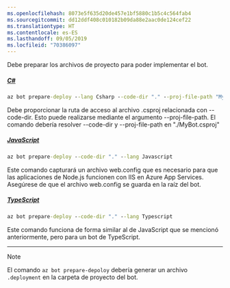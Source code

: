 ```yaml
---
ms.openlocfilehash: 8073e5f635d20de457e1bf5880c1b5c4c564fab4
ms.sourcegitcommit: dd12ddf408c010182b09da88e2aac0de124cef22
ms.translationtype: HT
ms.contentlocale: es-ES
ms.lasthandoff: 09/05/2019
ms.locfileid: "70386097"
---
```

Debe preparar los archivos de proyecto para poder implementar el bot. 
<!-- **C# bots** -->
##### <a name="ctabcsharp"></a>[C#](#tab/csharp)

```cmd
az bot prepare-deploy --lang Csharp --code-dir "." --proj-file-path "MyBot.csproj"
```

Debe proporcionar la ruta de acceso al archivo .csproj relacionada con --code-dir. Esto puede realizarse mediante el argumento --proj-file-path. El comando debería resolver --code-dir y --proj-file-path en "./MyBot.csproj"

<!-- **JavaScript bots** -->
##### <a name="javascripttabjavascript"></a>[JavaScript](#tab/javascript)

```cmd
az bot prepare-deploy --code-dir "." --lang Javascript
```

Este comando capturará un archivo web.config que es necesario para que las aplicaciones de Node.js funcionen con IIS en Azure App Services. Asegúrese de que el archivo web.config se guarda en la raíz del bot.

<!-- **TypeScript bots** -->
##### <a name="typescripttabtypescript"></a>[TypeScript](#tab/typescript)

```cmd
az bot prepare-deploy --code-dir "." --lang Typescript
```

Este comando funciona de forma similar al de JavaScript que se mencionó anteriormente, pero para un bot de TypeScript.

---

> [!NOTE]
> El comando `az bot prepare-depoloy` debería generar un archivo `.deployment` en la carpeta de proyecto del bot.
